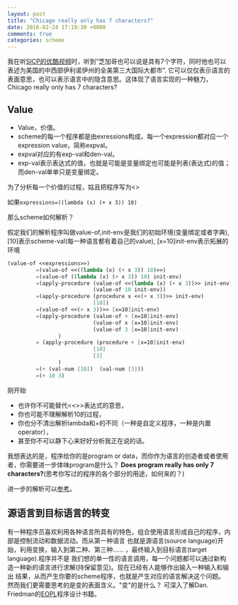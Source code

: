 ```yaml
---
layout: post
title: "Chicago really only has 7 characters?"
date: 2016-02-24 17:19:30 +0800
comments: true
categories: scheme
---
```


我在听[SICP的优酷视频][1]时，听到“芝加哥也可以说是具有7个字符，同时他也可以表述为美国的中西部伊利诺伊州的全美第三大国际大都市”.
它可以仅仅表示语言的表面意思，也可以表示语言中的隐含意思。这体现了语言实现的一种魅力，Chicago really only has 7 characters?
<!--more-->

## Value

+ Value，价值。
+ scheme的每一个程序都是由exressions构成，每一个expression都对应一个expression value，简称expval。
+ expval对应的有exp-val和den-val。
+ exp-val表示表达式的值，也就是可能是变量绑定也可能是列表(表达式)的值；而den-val单单只是变量绑定。

为了分析每一个价值的过程，姑且把程序写为<<expressions>>

如果`expressions=((lambda (x) (+ x 3)) 10)`

那么scheme如何解析？

假定我们的解析程序叫做value-of,init-env是我们的初始环境(变量绑定或者字典),[10]表示scheme-val(每一种语言都有着自己的value),
[x=10]init-env表示拓展的环境

``` scheme
(value-of <<expressions>>)
         =(value-of <<((lambda (x) (+ x 3)) 10)>>)
         =(value-of ((lambda (x) (+ x 3)) 10) init-env)
         =(apply-procedure (value-of <<(lambda (x) (+ x 3))>> init-env) 
                           (value-of 10 init-env))
         =(apply-procedure (procedure x <<(+ x 3))>> init-env) 
                           [10])
         =(value-of <<(+ x 3))>> [x=10]init-env) 
         =(apply-procedure (value-of + [x=10]init-env)
                           (value-of x [x=10]init-env)
                           (value-of 3 [x=10]init-env)
                )
         = (apply-procedure (procedure + [x=10]init-env)
                           [10]
                           [3] 
                )
         =(+ (val-num [10])  (val-num [3]))
         =(+ 10 3)

```

刚开始
+ 也许你不可能替代<<>>表达式的意思，
+ 你也可能不理解解析10的过程，
+ 你也分不清出解析lambda和+的不同（一种是自定义程序，一种是内置operator），
+ 甚至你不可以静下心来好好分析我正在说的话。

我想表达的是，程序给你的是program or data，而你作为语言的创造者或者使用者，你需要进一步体味program是什么？
**Does program really has only 7 characters?**(思考你写过的程序的各个部分的用途，如何来的？)

进一步的解析可以[参考][2]。

## 源语言到目标语言的转变

有一种程序员喜欢利用各种语言所具有的特色，组合使用语言形成自己的程序，内部是控制流动和数据流动。而从第一种语言
也就是源语言(source language)开始，利用变换，输入到第二种、第三种…… ，最终输入到目标语言(target language).程序并不是
我们想的单一性的语言调用，每一个问题都可以通过新构造一种新的语言进行求解(持保留意见)。现在已经有人能够作出输入一种输入和输出
结果，从而产生你要的scheme程序，也就是产生对应的语言解决这个问题。然而我们更需要思考的是变的表面含义。"变"的是什么？
可深入了解Dan. Friedman的[EOPL][3]程序设计书籍。

[1]:http://v.youku.com/v_show/id_XMTQ3NDEwODUyNA==.html 
[2]:http://jueqingsizhe66.github.io/blog/2016/02/09/its-a-dead-program-dot-how-to-let-it-alive/#4 
[3]:http://www.eopl3.com/ 
